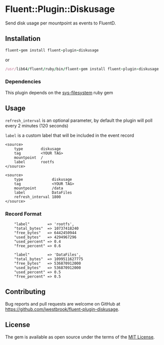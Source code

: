 # Fluent::Plugin::Diskusage

Send disk usage per mountpoint as events to FluentD.

## Installation

```ruby
fluent-gem install fluent-plugin-diskusage
```
or

```ruby
/usr/lib64/fluent/ruby/bin/fluent-gem install fluent-plugin-diskusage
```

### Dependencies
This plugin depends on the [sys-filesystem](https://github.com/djberg96/sys-filesystem) ruby gem

## Usage

`refresh_interval` is an optional parameter, by default the plugin will poll every 2 minutes (120 seconds)

`label` is a custom label that will be included in the event record

```
<source>
	type        diskusage
	tag         <YOUR TAG>
	mountpoint  /
	label       rootfs
</source>

<source>
	type             diskusage
	tag              <YOUR TAG>
	mountpoint       /data
	label            DataFiles
	refresh_interval 1800
</source>
```

### Record Format
```
	"label"        => 'rootfs',
	"total_bytes"  => 10737418240
	"free_bytes"   => 6442450944
	"used_bytes"   => 4294967296
	"used_percent" => 0.4
	"free_percent" => 0.6
```
```
	"label"        => 'DataFiles',
	"total_bytes"  => 1099511627775
	"free_bytes"   => 536870912000
	"used_bytes"   => 536870912000
	"used_percent" => 0.5
	"free_percent" => 0.5
```


## Contributing

Bug reports and pull requests are welcome on GitHub at https://github.com/jwestbrook/fluent-plugin-diskusage.


## License

The gem is available as open source under the terms of the [MIT License](http://opensource.org/licenses/MIT).

